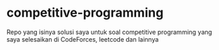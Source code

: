 # competitive-programming
Repo yang isinya solusi saya untuk soal competitive programming yang saya selesaikan di CodeForces, leetcode dan lainnya 
